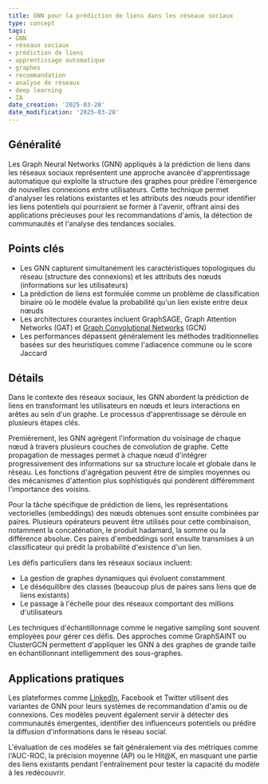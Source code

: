 ```yaml
---
title: GNN pour la prédiction de liens dans les réseaux sociaux
type: concept
tags:
- GNN
- réseaux sociaux
- prédiction de liens
- apprentissage automatique
- graphes
- recommandation
- analyse de réseaux
- deep learning
- IA
date_creation: '2025-03-28'
date_modification: '2025-03-28'
---
```

## Généralité

Les Graph Neural Networks (GNN) appliqués à la prédiction de liens dans les réseaux sociaux représentent une approche avancée d'apprentissage automatique qui exploite la structure des graphes pour prédire l'émergence de nouvelles connexions entre utilisateurs. Cette technique permet d'analyser les relations existantes et les attributs des nœuds pour identifier les liens potentiels qui pourraient se former à l'avenir, offrant ainsi des applications précieuses pour les recommandations d'amis, la détection de communautés et l'analyse des tendances sociales.

## Points clés

- Les GNN capturent simultanément les caractéristiques topologiques du réseau (structure des connexions) et les attributs des nœuds (informations sur les utilisateurs)
- La prédiction de liens est formulée comme un problème de classification binaire où le modèle évalue la probabilité qu'un lien existe entre deux nœuds
- Les architectures courantes incluent GraphSAGE, Graph Attention Networks (GAT) et [Graph Convolutional Networks](https://fr.wikipedia.org/wiki/Graph_Convolutional_Networks) (GCN)
- Les performances dépassent généralement les méthodes traditionnelles basées sur des heuristiques comme l'adiacence commune ou le score Jaccard

## Détails

Dans le contexte des réseaux sociaux, les GNN abordent la prédiction de liens en transformant les utilisateurs en nœuds et leurs interactions en arêtes au sein d'un graphe. Le processus d'apprentissage se déroule en plusieurs étapes clés.

Premièrement, les GNN agrègent l'information du voisinage de chaque nœud à travers plusieurs couches de convolution de graphe. Cette propagation de messages permet à chaque nœud d'intégrer progressivement des informations sur sa structure locale et globale dans le réseau. Les fonctions d'agrégation peuvent être de simples moyennes ou des mécanismes d'attention plus sophistiqués qui pondèrent différemment l'importance des voisins.

Pour la tâche spécifique de prédiction de liens, les représentations vectorielles (embeddings) des nœuds obtenues sont ensuite combinées par paires. Plusieurs opérateurs peuvent être utilisés pour cette combinaison, notamment la concaténation, le produit hadamard, la somme ou la différence absolue. Ces paires d'embeddings sont ensuite transmises à un classificateur qui prédit la probabilité d'existence d'un lien.

Les défis particuliers dans les réseaux sociaux incluent:
- La gestion de graphes dynamiques qui évoluent constamment
- Le déséquilibre des classes (beaucoup plus de paires sans liens que de liens existants)
- Le passage à l'échelle pour des réseaux comportant des millions d'utilisateurs

Les techniques d'échantillonnage comme le negative sampling sont souvent employées pour gérer ces défis. Des approches comme GraphSAINT ou ClusterGCN permettent d'appliquer les GNN à des graphes de grande taille en échantillonnant intelligemment des sous-graphes.

## Applications pratiques

Les plateformes comme [LinkedIn](https://fr.wikipedia.org/wiki/LinkedIn), Facebook et Twitter utilisent des variantes de GNN pour leurs systèmes de recommandation d'amis ou de connexions. Ces modèles peuvent également servir à détecter des communautés émergentes, identifier des influenceurs potentiels ou prédire la diffusion d'informations dans le réseau social.

L'évaluation de ces modèles se fait généralement via des métriques comme l'AUC-ROC, la précision moyenne (AP) ou le Hit@K, en masquant une partie des liens existants pendant l'entraînement pour tester la capacité du modèle à les redécouvrir.